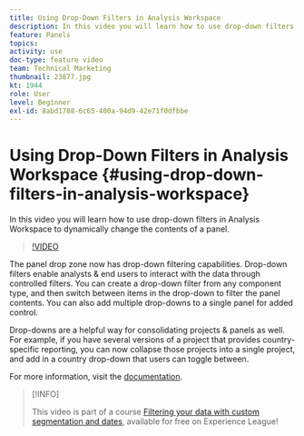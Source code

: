 ```yaml
---
title: Using Drop-Down Filters in Analysis Workspace
description: In this video you will learn how to use drop-down filters in Analysis Workspace to dynamically change the contents of a panel.
feature: Panels
topics: 
activity: use
doc-type: feature video
team: Technical Marketing
thumbnail: 23877.jpg
kt: 1944
role: User
level: Beginner
exl-id: 8abd1788-6c65-400a-94d9-42e71f0dfbbe
---
```

# Using Drop-Down Filters in Analysis Workspace {#using-drop-down-filters-in-analysis-workspace}

In this video you will learn how to use drop-down filters in Analysis Workspace to dynamically change the contents of a panel.

>[!VIDEO](https://video.tv.adobe.com/v/23877/?quality=12)

The panel drop zone now has drop-down filtering capabilities. Drop-down filters enable analysts & end users to interact with the data through controlled filters. You can create a drop-down filter from any component type, and then switch between items in the drop-down to filter the panel contents. You can also add multiple drop-downs to a single panel for added control.

Drop-downs are a helpful way for consolidating projects & panels as well. For example, if you have several versions of a project that provides country-specific reporting, you can now collapse those projects into a single project, and add in a country drop-down that users can toggle between.

For more information, visit the [documentation](https://experienceleague.adobe.com/docs/analytics/analyze/analysis-workspace/panels/panels.html?lang=en).

>[!INFO]
>
> This video is part of a course [Filtering your data with custom segmentation and dates](https://experienceleague.adobe.com/?recommended=Analytics-U-1-2021.1.filterdata), available for free on Experience League!